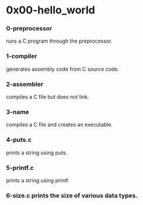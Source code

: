 # 0x00-hello_world

### 0-preprocessor	
runs a C program through the preprocessor.
### 1-compiler
generates assembly code from C source code.
### 2-assembler
compiles a C file but does not link.
### 3-name
compiles a C file and creates an executable.
### 4-puts.c
prints a string using puts.
### 5-printf.c
prints a string using printf.
### 6-size.c	prints the size of various data types.
